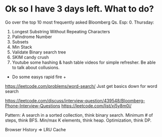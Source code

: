 

# Ok so I have 3 days left. What to do?


Go over the top 10 most frequently asked Bloomberg Qs.
Esp:
0. Thursday: 
1. Longest Substring Without Repeating Characters
2. Palindrome Number
3. Subsets
4. Min Stack
5. Validate Binary search tree
6. SKIM candy crush
7. Youtube some hashing & hash table videos for simple refresher. Be able to talk about collusions. 
+ Do some easys rapid fire +


https://leetcode.com/problems/word-search/ 
    Just get basics down for word search  

https://leetcode.com/discuss/interview-question/439548/Bloomberg-Phone-Interview-Questions 
https://leetcode.com/list/xj5y8m0i/ 



Pattern:
A search in a sorted collection, think binary search. Minimum # of steps, think BFS. Min/max K elements, think heap. Optimization, think DP. 

Browser History => LRU Cache